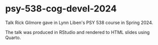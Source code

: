 # psy-538-cog-devel-2024
Talk Rick Gilmore gave in Lynn Liben's PSY 538 course in Spring 2024.

The talk was produced in RStudio and rendered to HTML slides using Quarto.

